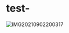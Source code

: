 # test-
![IMG20210902200317](https://user-images.githubusercontent.com/100499606/155866777-598c115a-138c-45b2-8c6a-118963f2a53e.jpg)
